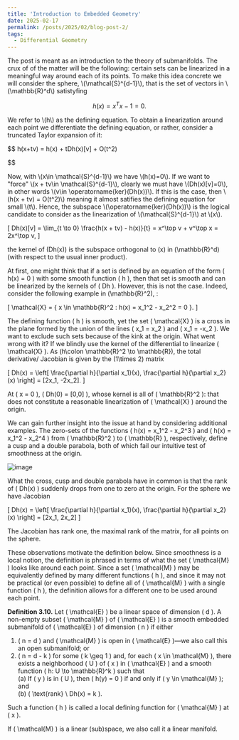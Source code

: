 ```yaml
---
title: 'Introduction to Embedded Geometry'
date: 2025-02-17
permalink: /posts/2025/02/blog-post-2/
tags:
  - Differential Geometry
---
```


The post is meant as an introduction to the theory of submanifolds. The crux of of the matter will be the following: certain sets can be linearized in a meaningful way around each of its points. To make this idea concrete we will consider the sphere, \\(\mathcal{S}^{d-1}\\), that is the set of vectors in \\(\mathbb{R}^d\\) satistyfing

$$
h(x)= x^Tx-1 = 0.
$$

We refer to \\(h\\) as the defining equation. To obtain a linearization around each point we differentiate the defining equation, or rather, consider a truncated Taylor expansion of it:

$$
h(x+tv) = h(x) + tDh(x)[v] + O(t^2) 

$$

Now, with \\(x\in \mathcal{S}^{d-1}\\) we have \\(h(x)=0\\). If we want to "force" \\(x + tv\in \mathcal{S}^{d-1}\\), clearly we must have \\(Dh(x)[v]=0\\), in other words \\(v\in \operatorname{ker}(Dh(x))\\). If this is the case, then \\(h(x + tv) = O(t^2)\\) meaning it almost satifies the defining equation for small \\(t\\). Hence, the subspace \\(\operatorname{ker}(Dh(x))\\) is the logical candidate to consider as the linearization of \\(\mathcal{S}^{d-1}\\) at \\(x\\).


\[
Dh(x)[v] = \lim_{t \to 0} \frac{h(x + tv) - h(x)}{t} = x^\top v + v^\top x = 2x^\top v,
\]

the kernel of \(Dh(x)\) is the subspace orthogonal to \(x\) in \(\mathbb{R}^d\) (with respect to the usual inner product). 

At first, one might think that if a set is defined by an equation of the form \( h(x) = 0 \) with some smooth function \( h \), then that set is smooth and can be linearized by the kernels of \( Dh \). However, this is not the case. Indeed, consider the following example in \(\mathbb{R}^2\), :

\[
\mathcal{X} = \{ x \in \mathbb{R}^2 : h(x) = x_1^2 - x_2^2 = 0 \}.
\]

The defining function \( h \) is smooth, yet the set \( \mathcal{X} \) is a cross in the plane formed by the union of the lines \( x_1 = x_2 \) and \( x_1 = -x_2 \). We want to exclude such sets because of the kink at the origin. What went wrong with it? If we blindly use the kernel of the differential to linearize \( \mathcal{X} \). As \(h\colon \mathbb{R}^2 \to \mathbb{R}\), the total derivative/ Jacobian is given by the \(1\times 2\) matrix

\[
Dh(x) = \left[ \frac{\partial h}{\partial x_1}(x), \frac{\partial h}{\partial x_2}(x) \right] = [2x_1, -2x_2].
\]

At \( x = 0 \), \( Dh(0) = [0,0] \), whose kernel is all of \( \mathbb{R}^2 \): that does not constitute a reasonable linearization of \( \mathcal{X} \) around the origin.

We can gain further insight into the issue at hand by considering additional examples. The zero-sets of the functions \( h(x) = x_1^2 - x_2^3 \) and \( h(x) = x_1^2 - x_2^4 \) from \( \mathbb{R}^2 \) to \( \mathbb{R} \), respectively, define a cusp and a double parabola, both of which fail our intuitive test of smoothness at the origin.


![image]({{site.baseurl}}/site/images/cross_cusp.png)


 What the cross, cusp and double parabola have in common is that the rank of \( Dh(x) \) suddenly drops from one to zero at the origin. For the sphere we have Jacobian

\[
Dh(x) = \left[ \frac{\partial h}{\partial x_1}(x), \frac{\partial h}{\partial x_2}(x) \right] = [2x_1, 2x_2]
\]

 The Jacobian has rank one, the maximal rank of the matrix, for all points on the sphere. 






These observations motivate the definition below. Since smoothness is a local notion, the definition is phrased in terms of what the set \( \mathcal{M} \) looks like around each point. Since a set \( \mathcal{M} \) may be equivalently defined by many different functions \( h \), and since it may not be practical (or even possible) to define all of \( \mathcal{M} \) with a single function \( h \), the definition allows for a different one to be used around each point.

**Definition 3.10.** Let \( \mathcal{E} \) be a linear space of dimension \( d \). A non-empty subset \( \mathcal{M} \) of \( \mathcal{E} \) is a smooth embedded submanifold of \( \mathcal{E} \) of dimension \( n \) if either  

1. \( n = d \) and \( \mathcal{M} \) is open in \( \mathcal{E} \)—we also call this an open submanifold; or  
2. \( n = d - k \) for some \( k \geq 1 \) and, for each \( x \in \mathcal{M} \), there exists a neighborhood \( U \) of \( x \) in \( \mathcal{E} \) and a smooth function \( h: U \to \mathbb{R}^k \) such that  
   (a) If \( y \) is in \( U \), then \( h(y) = 0 \) if and only if \( y \in \mathcal{M} \); and  
   (b) \( \text{rank} \ Dh(x) = k \).  

Such a function \( h \) is called a local defining function for \( \mathcal{M} \) at \( x \).  

If \( \mathcal{M} \) is a linear (sub)space, we also call it a linear manifold.
